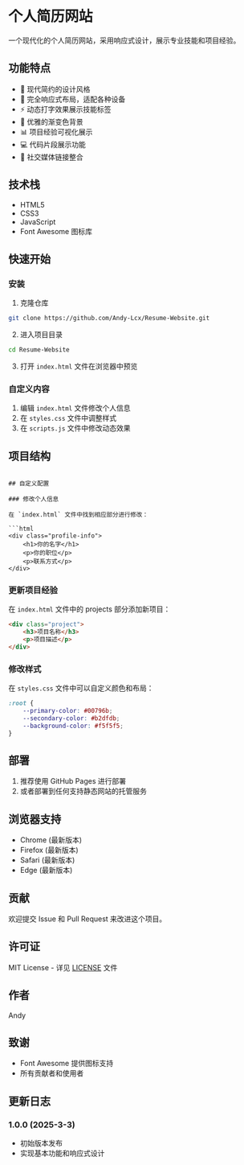 # 个人简历网站

一个现代化的个人简历网站，采用响应式设计，展示专业技能和项目经验。

## 功能特点

- 🎨 现代简约的设计风格
- 📱 完全响应式布局，适配各种设备
- ⚡ 动态打字效果展示技能标签
- 🌈 优雅的渐变色背景
- 📊 项目经验可视化展示
- 💻 代码片段展示功能
- 🔗 社交媒体链接整合

## 技术栈

- HTML5
- CSS3
- JavaScript
- Font Awesome 图标库

## 快速开始

### 安装

1. 克隆仓库
```bash
git clone https://github.com/Andy-Lcx/Resume-Website.git
```

2. 进入项目目录
```bash
cd Resume-Website
```

3. 打开 `index.html` 文件在浏览器中预览

### 自定义内容

1. 编辑 `index.html` 文件修改个人信息
2. 在 `styles.css` 文件中调整样式
3. 在 `scripts.js` 文件中修改动态效果

## 项目结构

```

## 自定义配置

### 修改个人信息

在 `index.html` 文件中找到相应部分进行修改：

```html
<div class="profile-info">
    <h1>你的名字</h1>
    <p>你的职位</p>
    <p>联系方式</p>
</div>
```

### 更新项目经验

在 `index.html` 文件中的 projects 部分添加新项目：

```html
<div class="project">
    <h3>项目名称</h3>
    <p>项目描述</p>
</div>
```

### 修改样式

在 `styles.css` 文件中可以自定义颜色和布局：

```css
:root {
    --primary-color: #00796b;
    --secondary-color: #b2dfdb;
    --background-color: #f5f5f5;
}
```

## 部署

1. 推荐使用 GitHub Pages 进行部署
2. 或者部署到任何支持静态网站的托管服务

## 浏览器支持

- Chrome (最新版本)
- Firefox (最新版本)
- Safari (最新版本)
- Edge (最新版本)

## 贡献

欢迎提交 Issue 和 Pull Request 来改进这个项目。

## 许可证

MIT License - 详见 [LICENSE](LICENSE) 文件

## 作者

Andy

## 致谢

- Font Awesome 提供图标支持
- 所有贡献者和使用者

## 更新日志

### 1.0.0 (2025-3-3)
- 初始版本发布
- 实现基本功能和响应式设计
